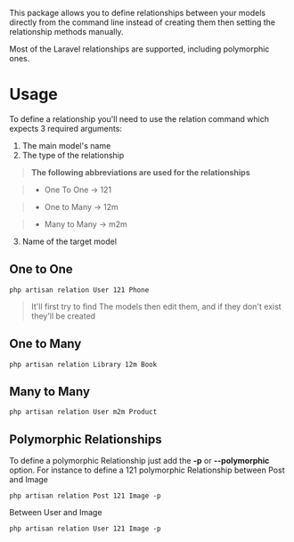 This package allows you to define relationships between your models directly from the command line instead of creating them then setting the relationship methods manually.

Most of the Laravel relationships are supported, including polymorphic ones.

# Usage
To define a relationship you'll need to use the relation command which expects 3 required arguments:
1. The main model's name
2. The type of the relationship
> **The following abbreviations are used for the relationships**

> - One To One -> 121

> - One to Many -> 12m

> - Many to Many -> m2m

3. Name of the target model 

## One to One

```
php artisan relation User 121 Phone
```
> It'll first try to find The models then edit them, and if they don't exist they'll be created

## One to Many

```
php artisan relation Library 12m Book
```

## Many to Many

```
php artisan relation User m2m Product
```

## Polymorphic Relationships
To define a polymorphic Relationship just add the **-p** or **--polymorphic** option. For instance
to define a 121 polymorphic Relationship between Post and Image 

```
php artisan relation Post 121 Image -p
```

Between User and Image 

```
php artisan relation User 121 Image -p
```

